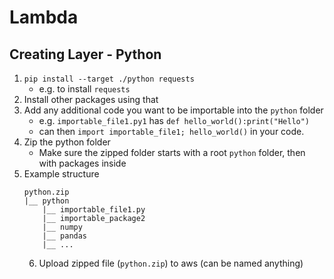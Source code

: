 # Lambda

## Creating Layer - Python

1. `pip install --target ./python requests`
   * e.g. to install `requests`
2. Install other packages using that
3. Add any additional code you want to be importable into the `python` folder
   * e.g. `importable_file1.py1` has `def hello_world():print("Hello")`
   * can then `import importable_file1; hello_world()` in your code.
5. Zip the python folder 
   * Make sure the zipped folder starts with a root `python` folder, then with packages inside
6. Example structure
    ```
    python.zip
    |__ python
        |__ importable_file1.py
        |__ importable_package2
        |__ numpy
        |__ pandas
        |__ ...
     ```
   6. Upload zipped file (`python.zip`) to aws (can be named anything)
